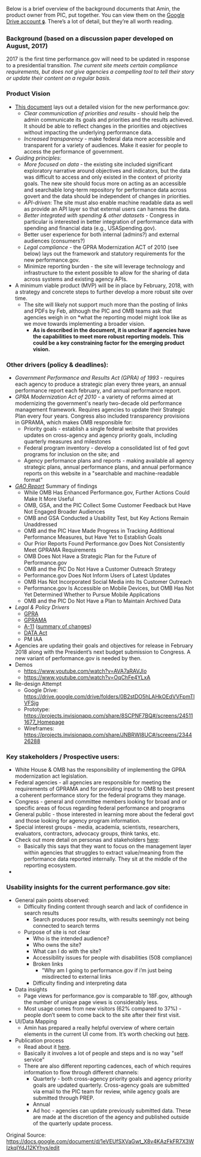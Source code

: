 Below is a brief overview of the background documents that Amin, the product owner from PIC, put together. You can view them on the [Google Drive account <span style='font-size:80%'>&#128274;</span>](https://drive.google.com/drive/folders/0B2stDO5hLAHkR09EZFNMOUo3anc). There’s a lot of detail, but they’re all worth reading. 

### Background (based on a discussion paper developed on August, 2017) 
2017 is the first time performance.gov will need to be updated in response to a presidential transition. *The current site meets certain compliance requirements, but does not give agencies a compelling tool to tell their story or update their content on a regular basis.* 

### Product Vision 
- [This document](https://drive.google.com/drive/u/0/folders/0B2stDO5hLAHkVlhNU3BxVTVHeEU) lays out a detailed vision for the new performance.gov: 
	- *Clear communication of priorities and results* - should help the admin communicate its goals and priorities and the results achieved. It should be able to reflect changes in the priorities and objectives without impacting the underlying performance data. 
	- *Increased transparency* - make federal data more accessible and transparent for a variety of audiences. Make it easier for people to access the performance of government. 
- _Guiding principles_: 
	- *More focused on data* - the existing site included significant exploratory narrative around objectives and indicators, but the data was difficult to access and only existed in the context of priority goals. The new site should focus more on acting as an accessible and searchable long-term repository for performance data across govert and the data should be independent of changes in priorities. 
	- *API-driven*: The site must also enable machine readable data as well as provide an API layer so that external users can harness the data. 
	- *Better integrated with spending & other datasets* - Congress in particular is interested in better integration of performance data with spending and financial data (e.g., USASpending.gov). 
	- Better user experience for both internal (admins?) and external audiences (consumers?) 
	- *Legal compliance* - the GPRA Modernization ACT of 2010 (see below) lays out the framework and statutory requirements for the new performance.gov. 
	- Minimize reporting burden - the site will leverage technology and infrastructure to the extent possible to allow for the sharing of data across systems and existing agency APIs. 
- A minimum viable product (MVP) will be in place by February, 2018, with a strategy and concrete steps to further develop a more robust site over time. 
	- The site will likely not support much more than the posting of links and PDFs by Feb, although the PIC and OMB teams ask that agencies weigh in on *what the reporting model might look like as we move towards implementing a broader vision.
		- **As is described in the document, it is unclear if agencies have the capabilities to meet more robust reporting models. This could be a key constraining factor for the emerging product vision.** 

### Other drivers (policy & deadlines): 

- *Government Performance and Results Act (GPRA) of 1993* - requires each agency to produce a strategic plan every three years, an annual performance report each february, and annual performance report. 
- *GPRA Modernization Act of 2010* - a variety of reforms aimed at modernizing the government's nearly two-decade old performance management framework. Requires agencies to update their Strategic Plan every four years. Congress also included transparency provisions in GPRAMA, which makes OMB responsible for: 
	- Priority goals - establish a single federal website that provides updates on cross-agency and agency priority goals, including quarterly measures and milestones
	- Federal program inventory - develop a consolidated list of fed govt programs for inclusion on the site; and
	- Agency performance plans and reports - making available all agency strategic plans, annual performance plans, and annual performance reports on this website in a "searchable and machine-readable format"
- *[GAO Report](http://www.gao.gov/assets/680/679395.pdf)* Summary of findings
	- While OMB Has Enhanced Performance.gov, Further Actions Could Make It More Useful
	- OMB, GSA, and the PIC Collect Some Customer Feedback but Have Not Engaged Broader Audiences
	- OMB and GSA Conducted a Usability Test, but Key Actions Remain Unaddressed
	- OMB and the PIC Have Made Progress in Tracking Additional Performance Measures, but Have Yet to Establish Goals
	- Our Prior Reports Found Performance.gov Does Not Consistently Meet GPRAMA Requirements
	- OMB Does Not Have a Strategic Plan for the Future of Performance.gov
	- OMB and the PIC Do Not Have a Customer Outreach Strategy
	- Performance.gov Does Not Inform Users of Latest Updates
	- OMB Has Not Incorporated Social Media into Its Customer Outreach
	- Performance.gov Is Accessible on Mobile Devices, but OMB Has Not Yet Determined Whether to Pursue Mobile Applications
	- OMB and the PIC Do Not Have a Plan to Maintain Archived Data
- *Legal & Policy Drivers*
	- [GPRA](https://www.congress.gov/bill/103rd-congress/senate-bill/20)
	- [GPRAMA](https://www.congress.gov/bill/111th-congress/house-bill/2142/text)
	- [A-11](https://www.whitehouse.gov/sites/whitehouse.gov/files/omb/assets/a11_current_year/a11_2017/part6_executive_summary.pdf) ([summary of changes](https://www.whitehouse.gov/sites/whitehouse.gov/files/omb/assets/a11_current_year/a11_2017/summary.pdf))
	- [DATA Act](https://www.congress.gov/bill/113th-congress/senate-bill/994)
	- PM IAA
- Agencies are updating their goals and objectives for release in February 2018 along with the President’s next budget submission to Congress. A new variant of performance.gov is needed by then. 
- Demos
	- https://www.youtube.com/watch?v=AVA7aRAVJIo
	- https://www.youtube.com/watch?v=OqChFe4YLxA
- Re-design Attempt
	- Google Drive: https://drive.google.com/drive/folders/0B2stDO5hLAHkOEdVVFpmTlVFSjg
	- Prototype: https://projects.invisionapp.com/share/8SCPNF7BQ#/screens/245111677_Homepage
	- Wireframes: https://projects.invisionapp.com/share/JNBRWI8UC#/screens/234426288

### Key stakeholders / Prospective users:
- White House & OMB has the responsibility of implementing the GPRA modernization act legislation. 
- Federal agencies - all agencies are responsible for meeting the requirements of GPRAMA and for providing input to OMB to best present a coherent performance story for the federal programs they manage. 
- Congress - general and committee members looking for broad and or specific areas of focus regarding federal performance and programs
- General public - those interested in learning more about the federal govt and those looking for agency program information. 
- Special interest groups - media, academia, scientists, researchers, evaluators, contractors, advocacy groups, think tanks, etc.
- Check out more detail on personas and stakeholders [here](https://drive.google.com/drive/u/1/folders/0B2stDO5hLAHkUzdjTWhVS1IxS0U): 
	- Basically this says that they want to focus on the management layer within agencies that struggles to extract value/meaning from the performance data reported internally. They sit at the middle of the reporting ecosystem. 
-
### Usability insights for the current performance.gov site: 
- General pain points observed:
	- Difficulty finding content through search and lack of confidence in search results
		- Search produces poor results, with results seemingly not being connected to search terms  
	- Purpose of site is not clear 
		- Who is the intended audience? 
		- Who owns the site? 
		- What can I do with the site? 
		- Accessibility issues for people with disabilities (508 compliance) 
		- Broken links
			- "Why am I going to performance.gov if i’m just being misdirected to external links 
		- Difficulty finding and interpreting data 
- Data insights 
	- Page views for performance.gov is comparable to 18F.gov, although the number of unique page views is considerably less. 
	- Most usage comes from new visitors (62% compared to 37%)  - people don’t seem to come back to the site after their first visit.
- UI/Data Mapping 
	- Amin has prepared a really helpful overview of where certain elements in the current UI come from. It’s worth checking out [here](https://drive.google.com/drive/u/0/folders/0B2stDO5hLAHkWjM1T29uUlVSUWM). 
- Publication process 
	- Read about it [here](https://drive.google.com/drive/u/0/folders/0B2stDO5hLAHkWUlucVhlTzZ0dzQ). 
	- Basically it involves a lot of people and steps and is no way "self service"
	- There are also different reporting cadences, each of which requires information to flow through different channels: 
		- Quarterly - both cross-agency priority goals and agency priority goals are updated quarterly. Cross-agency goals are submitted via email to the PIC team for review, while agency goals are submitted through PREP. 
		- Annual
		- Ad hoc - agencies can update previously submitted data. These are made at the discretion of the agency and published outside of the quarterly update process. 

Original Source: https://docs.google.com/document/d/1eVEUfSXVaGwt_X8v4KAzFkFR7X3WIzkqIYdJ12KYhys/edit
